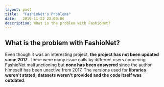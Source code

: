 ```yaml
---
layout: post
title:  "FashioNet's Problems"
date:   2019-11-22 22:00:00
description: What is the problem with FashioNet?
---
```


## What is the problem with FashioNet?


Even though it was an interesting project, __the project has not been updated since 2017__. There were many issue calls by different users concering FashioNet malfunctioning but __none has been answered__ since the author himeself has been unactive from 2017. The versions used for __libraries weren't stated, datasets weren't provided and the code itself was outdated__.